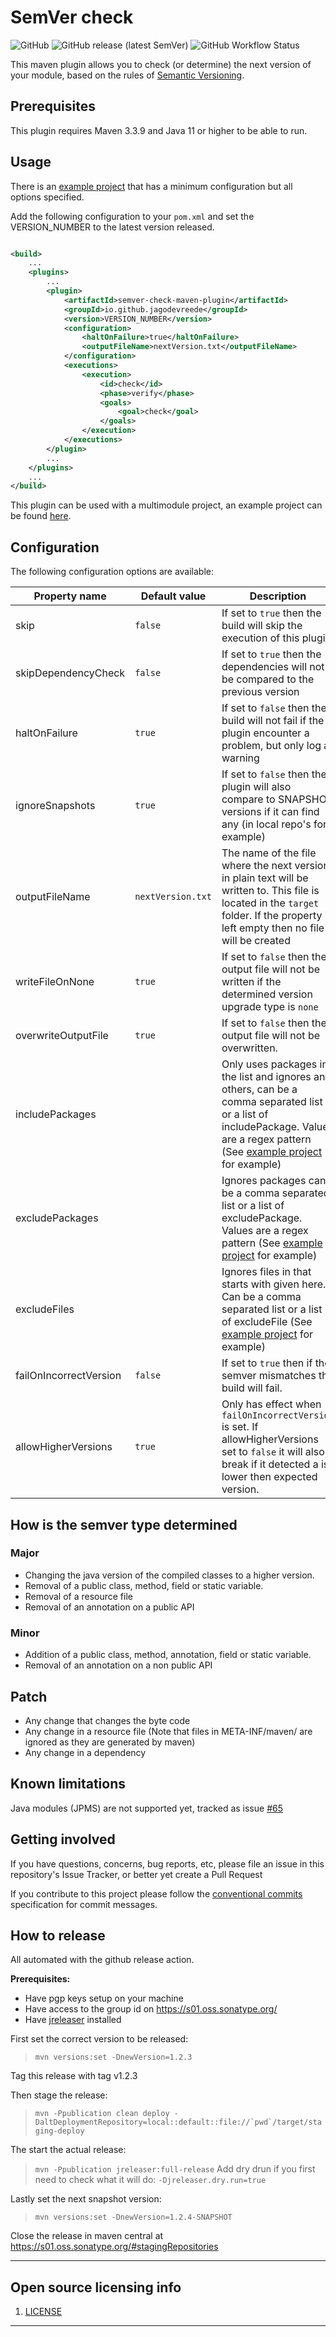 # SemVer check

![GitHub](https://img.shields.io/github/license/jagodevreede/semver-check)
![GitHub release (latest SemVer)](https://img.shields.io/github/v/release/jagodevreede/semver-check?label=Latest%20release)
![GitHub Workflow Status](https://img.shields.io/github/actions/workflow/status/jagodevreede/semver-check/maven.yml?branch=main)

This maven plugin allows you to check (or determine) the next version of your module, based on the rules
of [Semantic Versioning](https://semver.org/).

## Prerequisites

This plugin requires Maven 3.3.9 and Java 11 or higher to be able to run.

## Usage

There is an [example project](semver-check-maven-plugin-example) that has a minimum configuration but all options
specified.

Add the following configuration to your `pom.xml` and set the VERSION_NUMBER to the latest version released.

```xml

<build>
    ...
    <plugins>
        ...
        <plugin>
            <artifactId>semver-check-maven-plugin</artifactId>
            <groupId>io.github.jagodevreede</groupId>
            <version>VERSION_NUMBER</version>
            <configuration>
                <haltOnFailure>true</haltOnFailure>
                <outputFileName>nextVersion.txt</outputFileName>
            </configuration>
            <executions>
                <execution>
                    <id>check</id>
                    <phase>verify</phase>
                    <goals>
                        <goal>check</goal>
                    </goals>
                </execution>
            </executions>
        </plugin>
        ...
    </plugins>
    ...
</build>
```

This plugin can be used with a multimodule project, an example project can be found [here](https://github.com/jagodevreede/semver-check/tree/main/semver-check-maven-plugin-multi-module-example).

## Configuration

The following configuration options are available:

| Property name          | Default value     | Description                                                                                                                                                                                                         |
|------------------------|-------------------|---------------------------------------------------------------------------------------------------------------------------------------------------------------------------------------------------------------------|
| skip                   | `false`           | If set to `true` then the build will skip the execution of this plugin                                                                                                                                              |
| skipDependencyCheck    | `false`           | If set to `true` then the dependencies will not be compared to the previous version                                                                                                                                 |
| haltOnFailure          | `true`            | If set to `false` then the build will not fail if the plugin encounter a problem, but only log a warning                                                                                                            |
| ignoreSnapshots        | `true`            | If set to `false` then the plugin will also compare to SNAPSHOT versions if it can find any (in local repo's for example)                                                                                           |
| outputFileName         | `nextVersion.txt` | The name of the file where the next version in plain text will be written to. This file is located in the `target` folder. If the property is left empty then no file will be created                               |
| writeFileOnNone        | `true`            | If set to `false` then the output file will not be written if the determined version upgrade type is `none`                                                                                                         |
| overwriteOutputFile    | `true`            | If set to `false` then the output file will not be overwritten.                                                                                                                                                     |
| includePackages        |                   | Only uses packages in the list and ignores any others, can be a comma separated list or a list of includePackage. Values are a regex pattern (See [example project](semver-check-maven-plugin-example) for example) |
| excludePackages        |                   | Ignores packages can be a comma separated list or a list of excludePackage. Values are a regex pattern (See [example project](semver-check-maven-plugin-example) for example)                                       |
| excludeFiles           |                   | Ignores files in that starts with given here. Can be a comma separated list or a list of excludeFile (See [example project](semver-check-maven-plugin-example) for example)                                         |
| failOnIncorrectVersion | `false`           | If set to `true` then if the semver mismatches the build will fail.                                                                                                                                                 |
| allowHigherVersions    | `true`            | Only has effect when `failOnIncorrectVersion` is set.  If allowHigherVersions set to `false` it will also break if it detected a is lower then expected version.                                                    |

## How is the semver type determined

### Major

- Changing the java version of the compiled classes to a higher version.
- Removal of a public class, method, field or static variable.
- Removal of a resource file
- Removal of an annotation on a public API

### Minor

- Addition of a public class, method, annotation, field or static variable.
- Removal of an annotation on a non public API

## Patch

- Any change that changes the byte code
- Any change in a resource file (Note that files in META-INF/maven/ are ignored as they are generated by maven)
- Any change in a dependency

## Known limitations

Java modules (JPMS) are not supported yet, tracked as issue [#65](https://github.com/jagodevreede/semver-check/issues/65)

## Getting involved

If you have questions, concerns, bug reports, etc, please file an issue in this repository's Issue Tracker, or better
yet create a Pull Request

If you contribute to this project please follow
the [conventional commits](https://www.conventionalcommits.org/en/v1.0.0/) specification for commit messages.

## How to release

All automated with the github release action.

**Prerequisites:**

- Have pgp keys setup on your machine
- Have access to the group id on https://s01.oss.sonatype.org/
- Have [jreleaser](https://jreleaser.org/guide/latest/install.html) installed

First set the correct version to be released:

> ```mvn versions:set -DnewVersion=1.2.3```

Tag this release with tag v1.2.3

Then stage the release:

> ```mvn -Ppublication clean deploy -DaltDeploymentRepository=local::default::file://`pwd`/target/staging-deploy```

The start the actual release:

> ```mvn -Ppublication jreleaser:full-release```
> Add dry drun if you first need to check what it will do:
> `-Djreleaser.dry.run=true`

Lastly set the next snapshot version:

> ```mvn versions:set -DnewVersion=1.2.4-SNAPSHOT```

Close the release in maven central at https://s01.oss.sonatype.org/#stagingRepositories

----

## Open source licensing info

1. [LICENSE](LICENSE)

----
